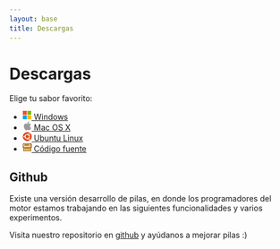 ```yaml
---
layout: base 
title: Descargas
---
```


# Descargas

Elige tu sabor favorito:

<ul id='descargas'>
 <li><a href='#'><img width=16 height=16 src='images/windows.png'> Windows</a></li>
 <li><a href='#'><img width=16 height=16 src='images/platform_mac.png'> Mac OS X</a></li>
 <li><a href='#'><img width=16 height=16 src='images/ico-ubuntu.png'> Ubuntu Linux</a></li>
 <li><a href='#'><img width=16 height=16 src='images/menu_pack.gif'> Código fuente</a></li>
</ul>



## Github

Existe una versión desarrollo de pilas, en donde los programadores del
motor estamos trabajando en las siguientes funcionalidades y varios experimentos.

Visita
nuestro repositorio en <a href='https://github.com/hugoruscitti/pilas'>github</a> y ayúdanos
a mejorar pilas :)
